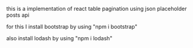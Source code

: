 this is a implementation of react table pagination using json placeholder posts api

for this I install bootstrap by using "npm i bootstrap"

also install lodash by using "npm i lodash"